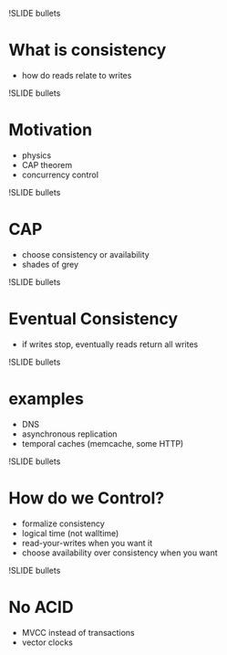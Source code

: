 !SLIDE bullets

# What is consistency #

* how do reads relate to writes

!SLIDE bullets

# Motivation #

* physics
* CAP theorem
* concurrency control

!SLIDE bullets

# CAP #

* choose consistency or availability
* shades of grey

!SLIDE bullets

# Eventual Consistency #

* if writes stop, eventually reads return all writes

!SLIDE bullets

# examples #

* DNS
* asynchronous replication
* temporal caches (memcache, some HTTP)

!SLIDE bullets

# How do we Control? #

* formalize consistency
* logical time (not walltime)
* read-your-writes when you want it
* choose availability over consistency when you want

!SLIDE bullets

# No ACID #

* MVCC instead of transactions
* vector clocks
